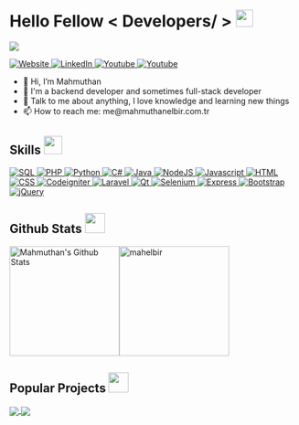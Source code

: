<h1> Hello Fellow < Developers/ > <img src = "https://raw.githubusercontent.com/MartinHeinz/MartinHeinz/master/wave.gif" width = 30px> </h1>
<p align='center'>
</p>

<p>
  <img src="https://readme-typing-svg.herokuapp.com?&font=IBM+Plex+Sans&color=abcdef&size=20&lines=Welcome+to+my+GitHub+Profile!;I'm+a+Computer+Engineer;I'm+a+Backend+Developer" />
</p>

<a href="https://mahmuthanelbir.com.tr/" target="_blank">
    <img alt="Website" src="https://img.shields.io/badge/website-000000?style=for-the-badge&logo=About.me&logoColor=white">
  </a>   

   <a href="https://www.linkedin.com/in/mahmuthan-elbir-238455232/" target="_blank">
    <img alt="LinkedIn" src="https://img.shields.io/badge/LinkedIn-0077B5?style=for-the-badge&logo=linkedin&logoColor=white">
  </a>   
  
  <a href="https://www.youtube.com/c/MahmuthanElbir" target="_blank">
    <img alt="Youtube" src="https://img.shields.io/badge/YouTube-FF0000?style=for-the-badge&logo=youtube&logoColor=white">
  </a>  

  <a href="https://twitter.com/mahelbir" target="_blank">
    <img alt="Youtube" src="https://img.shields.io/badge/Twitter-1DA1F2?style=for-the-badge&logo=twitter&logoColor=white">
  </a>


- 👋 Hi, I’m Mahmuthan
- 💼 I'm a backend developer and sometimes full-stack developer
- 💬 Talk to me about anything, I love knowledge and learning new things
- 📫 How to reach me: &#x6d;&#x65;&#x40;&#x6d;&#x61;&#x68;&#x6d;&#x75;&#x74;&#x68;&#x61;&#x6e;&#x65;&#x6c;&#x62;&#x69;&#x72;&#x2e;&#x63;&#x6f;&#x6d;&#x2e;&#x74;&#x72;


<h2> Skills <img src = "https://media2.giphy.com/media/QssGEmpkyEOhBCb7e1/giphy.gif?cid=ecf05e47a0n3gi1bfqntqmob8g9aid1oyj2wr3ds3mg700bl&rid=giphy.gif" width = 32px> </h2>

   <a href="#" target="_blank">
    <img alt="SQL" src="https://img.shields.io/badge/SQL-262626?style=for-the-badge&logo=mysql&logoColor=white">
  </a>

   <a href="#" target="_blank">
    <img alt="PHP" src="https://img.shields.io/badge/PHP-777BB4?style=for-the-badge&logo=php&logoColor=white">
  </a>

   <a href="#" target="_blank">
    <img alt="Python" src="https://img.shields.io/badge/Python-3776AB?style=for-the-badge&logo=python&logoColor=white">
  </a>
	
   <a href="#" target="_blank">
    <img alt="C#" src="https://img.shields.io/badge/c%23-%23671473.svg?style=for-the-badge&logo=c-sharp&logoColor=white">
  </a>
	
<a href="#" target="_blank"> 
    <img alt="Java" src="https://img.shields.io/badge/Java-ED8B00?style=for-the-badge&logo=java&logoColor=white">
  </a>
  
  <a href="#" target="_blank">
    <img alt="NodeJS" src="https://img.shields.io/badge/Node.js-43853D?style=for-the-badge&logo=node.js&logoColor=white">
  </a>
  
   <a href="#" target="_blank">
    <img alt="Javascript" src="https://img.shields.io/badge/JavaScript-F7DF1E?style=for-the-badge&logo=javascript&logoColor=black">
  </a>
  
   <a href="#" target="_blank">
    <img alt="HTML" src="https://img.shields.io/badge/HTML-c5572d?style=for-the-badge&logo=html5&logoColor=white">
  </a>
  
   <a href="#" target="_blank">
    <img alt="CSS" src="https://img.shields.io/badge/CSS-254bdd?&style=for-the-badge&logo=css3&logoColor=white">
  </a>

   <a href="#" target="_blank">
    <img alt="Codeigniter" src="https://img.shields.io/badge/Codeigniter-f7501f?style=for-the-badge&logo=codeigniter&logoColor=white">
  </a>
  
   <a href="#" target="_blank">
    <img alt="Laravel" src="https://img.shields.io/badge/Laravel-FF2D20?style=for-the-badge&logo=laravel&logoColor=white">
  </a>
  
   <a href="#" target="_blank">
    <img alt="Qt" src="https://img.shields.io/badge/Qt-3FC74F?style=for-the-badge&logo=qt&logoColor=white">
  </a>
  
   <a href="#" target="_blank">
    <img alt="Selenium" src="https://img.shields.io/badge/Selenium-cf0a2c?style=for-the-badge&logo=Selenium&logoColor=white">
  </a>
	
  <a href="#" target="_blank">
    <img alt="Express" src="https://img.shields.io/badge/Express-1c1c1c?style=for-the-badge&logo=express&logoColor=white">
  </a>
  
   <a href="#" target="_blank">
    <img alt="Bootstrap" src="https://img.shields.io/badge/Bootstrap-563D7C?style=for-the-badge&logo=bootstrap&logoColor=white">
  </a>
  
   <a href="#" target="_blank">
    <img alt="jQuery" src="https://img.shields.io/badge/jQuery-0769AD?style=for-the-badge&logo=jquery&logoColor=white">
  </a>


<h2> Github Stats <img src = "https://i.ibb.co/M8nv9fJ/65c4f452571be1261e9c623f7da488ac.gif" width = 35px> </h2>
  <p>
	  <img alt="Mahmuthan's Github Stats" src="https://github-readme-stats.vercel.app/api?username=mahelbir&show_icons=true&count_private=true&theme=algolia" height="192px"/><img src="https://github-readme-stats.vercel.app/api/top-langs?username=mahelbir&show_icons=true&locale=en&layout=compact&theme=algolia" alt="mahelbir" height="192px"/>
  </p>

## Popular Projects <img src = "https://i.ibb.co/2cGGNfY/folder.png" width = 35px>

<a href="https://github.com/mahelbir/etempmail">
  <img align="center" src="https://github-readme-stats.vercel.app/api/pin/?username=mahelbir&repo=etempmail&theme=dark" />
</a>  
<a href="https://github.com/mahelbir/cron-manager">
  <img align="center" src="https://github-readme-stats.vercel.app/api/pin/?username=mahelbir&repo=cron-manager&theme=dark" />
</a>  
